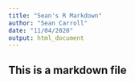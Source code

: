 ```yaml
---
title: "Sean's R Markdown"
author: "Sean Carroll"
date: "11/04/2020"
output: html_document
---
```


## This is a markdown file